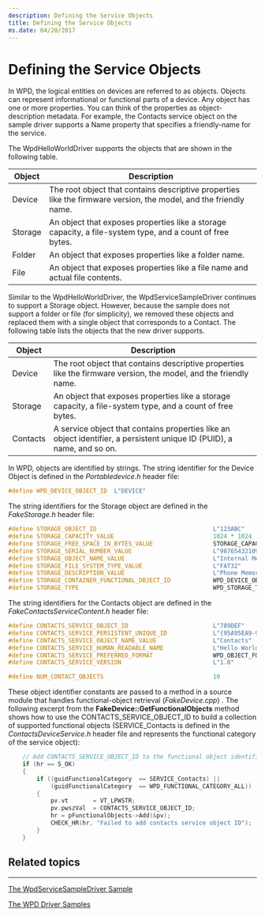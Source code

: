 ```yaml
---
description: Defining the Service Objects
title: Defining the Service Objects
ms.date: 04/20/2017
---
```


# Defining the Service Objects


In WPD, the logical entities on devices are referred to as objects. Objects can represent informational or functional parts of a device. Any object has one or more properties. You can think of the properties as object-description metadata. For example, the Contacts service object on the sample driver supports a Name property that specifies a friendly-name for the service.

The WpdHelloWorldDriver supports the objects that are shown in the following table.

| Object  | Description                                                                                                       |
|---------|-------------------------------------------------------------------------------------------------------------------|
| Device  | The root object that contains descriptive properties like the firmware version, the model, and the friendly name. |
| Storage | An object that exposes properties like a storage capacity, a file-system type, and a count of free bytes.         |
| Folder  | An object that exposes properties like a folder name.                                                             |
| File    | An object that exposes properties like a file name and actual file contents.                                      |

 

Similar to the WpdHelloWorldDriver, the WpdServiceSampleDriver continues to support a Storage object. However, because the sample does not support a folder or file (for simplicity), we removed these objects and replaced them with a single object that corresponds to a Contact. The following table lists the objects that the new driver supports.

| Object   | Description                                                                                                            |
|----------|------------------------------------------------------------------------------------------------------------------------|
| Device   | The root object that contains descriptive properties like the firmware version, the model, and the friendly name.      |
| Storage  | An object that exposes properties like a storage capacity, a file-system type, and a count of free bytes.              |
| Contacts | A service object that contains properties like an object identifier, a persistent unique ID (PUID), a name, and so on. |

 

In WPD, objects are identified by strings. The string identifier for the Device Object is defined in the *Portabledevice.h* header file:

```cpp
#define WPD_DEVICE_OBJECT_ID  L"DEVICE"
```

The string identifiers for the Storage object are defined in the *FakeStorage.h* header file:

```cpp
#define STORAGE_OBJECT_ID                                 L"123ABC"
#define STORAGE_CAPACITY_VALUE                            1024 * 1024
#define STORAGE_FREE_SPACE_IN_BYTES_VALUE                 STORAGE_CAPACITY_VALUE
#define STORAGE_SERIAL_NUMBER_VALUE                       L"98765432109876-54321098765432"
#define STORAGE_OBJECT_NAME_VALUE                         L"Internal Memory"
#define STORAGE_FILE_SYSTEM_TYPE_VALUE                    L"FAT32"
#define STORAGE_DESCRIPTION_VALUE                         L"Phone Memory Storage System"
#define STORAGE_CONTAINER_FUNCTIONAL_OBJECT_ID            WPD_DEVICE_OBJECT_ID
#define STORAGE_TYPE                                      WPD_STORAGE_TYPE_FIXED_ROM
```

The string identifiers for the Contacts object are defined in the *FakeContactsServiceContent.h* header file:

```cpp
#define CONTACTS_SERVICE_OBJECT_ID                        L"789DEF"
#define CONTACTS_SERVICE_PERSISTENT_UNIQUE_ID             L"{95A95EA9-9904-430E-8FF6-70851F208478}"
#define CONTACTS_SERVICE_OBJECT_NAME_VALUE                L"Contacts"
#define CONTACTS_SERVICE_HUMAN_READABLE_NAME              L"Hello World Phone Contacts"
#define CONTACTS_SERVICE_PREFERRED_FORMAT                 WPD_OBJECT_FORMAT_ABSTRACT_CONTACT
#define CONTACTS_SERVICE_VERSION                          L"1.0"

#define NUM_CONTACT_OBJECTS                               10
```

These object identifier constants are passed to a method in a source module that handles functional-object retrieval (*FakeDevice.cpp*) . The following excerpt from the **FakeDevice::GetFunctionalObjects** method shows how to use the CONTACTS\_SERVICE\_OBJECT\_ID to build a collection of supported functional objects (SERVICE\_Contacts is defined in the *ContactsDeviceService.h* header file and represents the functional category of the service object):

```cpp
    // Add CONTACTS_SERVICE_OBJECT_ID to the functional object identifiers collection
    if (hr == S_OK)
    {
        if ((guidFunctionalCategory  == SERVICE_Contacts) ||
            (guidFunctionalCategory  == WPD_FUNCTIONAL_CATEGORY_ALL))
        {
            pv.vt       = VT_LPWSTR;
            pv.pwszVal  = CONTACTS_SERVICE_OBJECT_ID;
            hr = pFunctionalObjects->Add(&pv);
            CHECK_HR(hr, "Failed to add contacts service object ID");
        }
    }
```

## <span id="related_topics"></span>Related topics


****
[The WpdServiceSampleDriver Sample](the-wpdservicesampledriver-sample.md)

[The WPD Driver Samples](the-wpd-driver-samples.md)

 

 





